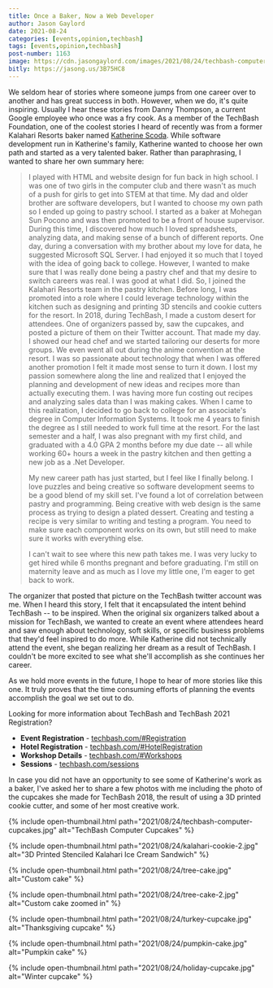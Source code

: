 ```yaml
---
title: Once a Baker, Now a Web Developer
author: Jason Gaylord
date: 2021-08-24
categories: [events,opinion,techbash]
tags: [events,opinion,techbash]
post-number: 1163
image: https://cdn.jasongaylord.com/images/2021/08/24/techbash-computer-cupcakes.jpg
bitly: https://jasong.us/3B75HC8
---
```


We seldom hear of stories where someone jumps from one career over to another and has great success in both. However, when we do, it's quite inspiring. Usually I hear these stories from Danny Thompson, a current Google employee who once was a fry cook. As a member of the TechBash Foundation, one of the coolest stories I heard of recently was from a former Kalahari Resorts baker named [Katherine Scoda](https://jasong.us/3sHPrVu). While software development run in Katherine's family, Katherine wanted to choose her own path and started as a very talented baker. Rather than paraphrasing, I wanted to share her own summary here:

> I played with HTML and website design for fun back in high school. I was one of two girls in the computer club and there wasn't as much of a push for girls to get into STEM at that time. My dad and older brother are software developers, but I wanted to choose my own path so I ended up going to pastry school. I started as a baker at Mohegan Sun Pocono and was then promoted to be a front of house supervisor. During this time, I discovered how much I loved spreadsheets, analyzing data, and making sense of a bunch of different reports. One day, during a conversation with my brother about my love for data, he suggested Microsoft SQL Server. I had enjoyed it so much that I toyed with the idea of going back to college. However, I wanted to make sure that I was really done being a pastry chef and that my desire to switch careers was real. I was good at what I did. So, I joined the Kalahari Resorts team in the pastry kitchen. Before long, I was promoted into a role where I could leverage technology within the kitchen such as designing and printing 3D stencils and cookie cutters for the resort. In 2018, during TechBash, I made a custom desert for attendees. One of organizers passed by, saw the cupcakes, and posted a picture of them on their Twitter account. That made my day. I showed our head chef and we started tailoring our deserts for more groups. We even went all out during the anime convention at the resort. I was so passionate about technology that when I was offered another promotion I felt it made most sense to turn it down. I lost my passion somewhere along the line and realized that I enjoyed the planning and development of new ideas and recipes more than actually executing them. I was having more fun costing out recipes and analyzing sales data than I was making cakes. When I came to this realization, I decided to go back to college for an associate's degree in Computer Information Systems. It took me 4 years to finish the degree as I still needed to work full time at the resort. For the last semester and a half, I was also pregnant with my first child, and graduated with a 4.0 GPA 2 months before my due date -- all while working 60+ hours a week in the pastry kitchen and then getting a new job as a .Net Developer.
> 
> My new career path has just started, but I feel like I finally belong. I love puzzles and being creative so software development seems to be a good blend of my skill set. I've found a lot of correlation between pastry and programming. Being creative with web design is the same process as trying to design a plated dessert. Creating and testing a recipe is very similar to writing and testing a program. You need to make sure each component works on its own, but still need to make sure it works with everything else.
> 
> I can't wait to see where this new path takes me. I was very lucky to get hired while 6 months pregnant and before graduating. I'm still on maternity leave and as much as I love my little one, I'm eager to get back to work.

The organizer that posted that picture on the TechBash twitter account was me. When I heard this story, I felt that it encapsulated the intent behind TechBash -- to be inspired. When the original six organizers talked about a mission for TechBash, we wanted to create an event where attendees heard and saw enough about technology, soft skills, or specific business problems that they'd feel inspired to do more. While Katherine did not technically attend the event, she began realizing her dream as a result of TechBash. I couldn't be more excited to see what she'll accomplish as she continues her career.

As we hold more events in the future, I hope to hear of more stories like this one. It truly proves that the time consuming efforts of planning the events accomplish the goal we set out to do. 

Looking for more information about TechBash and TechBash 2021 Registration?
* **Event Registration** - [techbash.com/#Registration](https://jasong.us/tbreg)
* **Hotel Registration** - [techbash.com/#HotelRegistration](https://jasong.us/hotelreg)
* **Workshop Details** - [techbash.com/#Workshops](https://jasong.us/tbworkshops)
* **Sessions** - [techbash.com/sessions](https://jasong.us/tbsessions)

In case you did not have an opportunity to see some of Katherine's work as a baker, I've asked her to share a few photos with me including the photo of the cupcakes she made for TechBash 2018, the result of using a 3D printed cookie cutter, and some of her most creative work.

{% include open-thumbnail.html path="2021/08/24/techbash-computer-cupcakes.jpg" alt="TechBash Computer Cupcakes" %}

{% include open-thumbnail.html path="2021/08/24/kalahari-cookie-2.jpg" alt="3D Printed Stenciled Kalahari Ice Cream Sandwich" %}

{% include open-thumbnail.html path="2021/08/24/tree-cake.jpg" alt="Custom cake" %}

{% include open-thumbnail.html path="2021/08/24/tree-cake-2.jpg" alt="Custom cake zoomed in" %}

{% include open-thumbnail.html path="2021/08/24/turkey-cupcake.jpg" alt="Thanksgiving cupcake" %}

{% include open-thumbnail.html path="2021/08/24/pumpkin-cake.jpg" alt="Pumpkin cake" %}

{% include open-thumbnail.html path="2021/08/24/holiday-cupcake.jpg" alt="Winter cupcake" %}